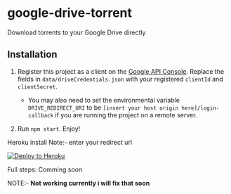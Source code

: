 # google-drive-torrent

Download torrents to your Google Drive directly

## Installation

1. Register this project as a client on the [Google API Console](http://console.developers.google.com).
   Replace the fields in `data/driveCredentials.json` with your registered `clientId` and `clientSecret`.  

   * You may also need to set the environmental variable `DRIVE_REDIRECT_URI` to be `[insert your host origin here]/login-callback` if you are running the project on a remote server.

2. Run `npm start`. Enjoy!




Heroku install 
Note:- enter your redirect url

[![Deploy to Heroku](https://www.herokucdn.com/deploy/button.png)](https://heroku.com/deploy)

Full steps: Comming soon


NOTE:- **Not working currently i will fix that soon**
